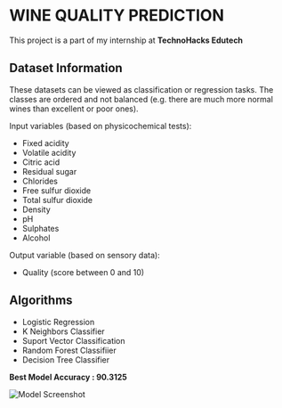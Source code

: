 # WINE QUALITY PREDICTION
This project is a part of my internship at **TechnoHacks Edutech** 

## Dataset Information
These datasets can be viewed as classification or regression tasks. The classes are ordered and not balanced (e.g. there are much more normal wines than excellent or poor ones).

Input variables (based on physicochemical tests):

* Fixed acidity
* Volatile acidity
* Citric acid
* Residual sugar
* Chlorides
* Free sulfur dioxide
* Total sulfur dioxide
* Density
* pH
* Sulphates
* Alcohol

Output variable (based on sensory data):
* Quality (score between 0 and 10)

## Algorithms
* Logistic Regression
* K Neighbors Classifier
* Suport Vector Classification
* Random Forest Classifiier
* Decision Tree Classifier

**Best Model Accuracy : 90.3125**

![Model Screenshot](https://drive.google.com/uc?id=1j62XEnS32EylcwZI2WVrrR_xj3Yf4_L5)
